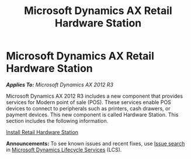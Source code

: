 ﻿---
title: Microsoft Dynamics AX Retail Hardware Station
TOCTitle: Retail Hardware Station
ms:assetid: d1cb158d-926c-4521-9aa4-9d2495bd3b21
ms:mtpsurl: https://technet.microsoft.com/en-us/library/Dn741455(v=AX.60)
ms:contentKeyID: 62219732
ms.date: 05/18/2015
mtps_version: v=AX.60
---

# Microsoft Dynamics AX Retail Hardware Station 


_**Applies To:** Microsoft Dynamics AX 2012 R3_

Microsoft Dynamics AX 2012 R3 includes a new component that provides services for Modern point of sale (POS). These services enable POS devices to connect to peripherals such as printers, cash drawers, or payment devices. This new component is called Hardware Station. This section includes the following information.

[Install Retail Hardware Station](install-retail-hardware-station.md)

  
**Announcements:** To see known issues and recent fixes, use [Issue search](http://go.microsoft.com/fwlink/?linkid=389258) in [Microsoft Dynamics Lifecycle Services](http://go.microsoft.com/fwlink/?linkid=306505) (LCS).

